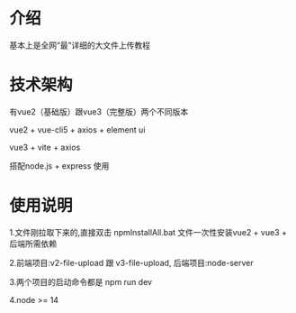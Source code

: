 # 介绍
基本上是全网“最”详细的大文件上传教程
# 技术架构
有vue2（基础版）跟vue3（完整版）两个不同版本

vue2 + vue-cli5 + axios + element ui

vue3 + vite + axios  

搭配node.js + express 使用

# 使用说明

1.文件刚拉取下来的,直接双击 npmInstallAll.bat 文件一次性安装vue2 + vue3 + 后端所需依赖

2.前端项目:v2-file-upload 跟 v3-file-upload, 后端项目:node-server

3.两个项目的启动命令都是 npm run dev


4.node >= 14